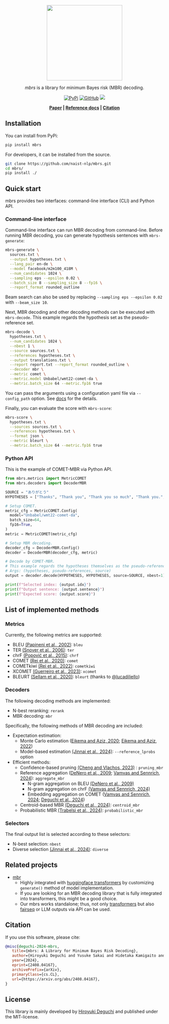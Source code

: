 <p align="center">
<img src="https://raw.githubusercontent.com/naist-nlp/mbrs/main/docs/icon.svg" height="240px">
</p>

<p align="center">
<i>mbrs</i> is a library for minimum Bayes risk (MBR) decoding.
</p>

<p align="center">
<a href="https://pypi.org/project/mbrs"><img alt="PyPi" src="https://img.shields.io/pypi/v/mbrs"></a>
<a href="https://github.com/naist-nlp/mbrs/blob/main/LICENSE"><img alt="GitHub" src="https://img.shields.io/github/license/naist-nlp/mbrs.svg"></a>
<a href=""><img src="https://github.com/naist-nlp/mbrs/actions/workflows/ci.yaml/badge.svg"></a>
</p>
<p align="center">
<b>
      <a href="https://arxiv.org/abs/2408.04167">Paper</a> |
      <a href="https://mbrs.readthedocs.io">Reference docs</a> |
      <a href="https://github.com/naist-nlp/mbrs#citation">Citation</a>
</b>
</p>

## Installation

You can install from PyPi:

``` bash
pip install mbrs
```

For developers, it can be installed from the source.

``` bash
git clone https://github.com/naist-nlp/mbrs.git
cd mbrs/
pip install ./
```

## Quick start

mbrs provides two interfaces: command-line interface (CLI) and Python
API.

### Command-line interface

Command-line interface can run MBR decoding from command-line. Before
running MBR decoding, you can generate hypothesis sentences with
`mbrs-generate`:

``` bash
mbrs-generate \
  sources.txt \
  --output hypotheses.txt \
  --lang_pair en-de \
  --model facebook/m2m100_418M \
  --num_candidates 1024 \
  --sampling eps --epsilon 0.02 \
  --batch_size 8 --sampling_size 8 --fp16 \
  --report_format rounded_outline
```

Beam search can also be used by replacing
`--sampling eps --epsilon 0.02` with `--beam_size 10`.

Next, MBR decoding and other decoding methods can be executed with
`mbrs-decode`. This example regards the hypothesis set as the
pseudo-reference set.

``` bash
mbrs-decode \
  hypotheses.txt \
  --num_candidates 1024 \
  --nbest 1 \
  --source sources.txt \
  --references hypotheses.txt \
  --output translations.txt \
  --report report.txt --report_format rounded_outline \
  --decoder mbr \
  --metric comet \
  --metric.model Unbabel/wmt22-comet-da \
  --metric.batch_size 64 --metric.fp16 true
```

You can pass the arguments using a configuration yaml file via
`--config_path` option. See
[docs](https://mbrs.readthedocs.io/en/latest/yaml_config.html) for the
details.

Finally, you can evaluate the score with `mbrs-score`:

``` bash
mbrs-score \
  hypotheses.txt \
  --sources sources.txt \
  --references hypotheses.txt \
  --format json \
  --metric bleurt \
  --metric.batch_size 64 --metric.fp16 true
```

### Python API

This is the example of COMET-MBR via Python API.

``` python
from mbrs.metrics import MetricCOMET
from mbrs.decoders import DecoderMBR

SOURCE = "ありがとう"
HYPOTHESES = ["Thanks", "Thank you", "Thank you so much", "Thank you.", "thank you"]

# Setup COMET.
metric_cfg = MetricCOMET.Config(
  model="Unbabel/wmt22-comet-da",
  batch_size=64,
  fp16=True,
)
metric = MetricCOMET(metric_cfg)

# Setup MBR decoding.
decoder_cfg = DecoderMBR.Config()
decoder = DecoderMBR(decoder_cfg, metric)

# Decode by COMET-MBR.
# This example regards the hypotheses themselves as the pseudo-references.
# Args: (hypotheses, pseudo-references, source)
output = decoder.decode(HYPOTHESES, HYPOTHESES, source=SOURCE, nbest=1)

print(f"Selected index: {output.idx}")
print(f"Output sentence: {output.sentence}")
print(f"Expected score: {output.score}")
```

## List of implemented methods

### Metrics

Currently, the following metrics are supported:

-   BLEU [(Papineni et al., 2002)](https://aclanthology.org/P02-1040):
    `bleu`
-   TER [(Snover et al.,
    2006)](https://aclanthology.org/2006.amta-papers.25): `ter`
-   chrF [(Popović et al., 2015)](https://aclanthology.org/W15-3049):
    `chrf`
-   COMET [(Rei et al.,
    2020)](https://aclanthology.org/2020.emnlp-main.213): `comet`
-   COMETkiwi [(Rei et al.,
    2022)](https://aclanthology.org/2022.wmt-1.60): `cometkiwi`
-   XCOMET [(Guerreiro et al., 2023)](https://arxiv.org/abs/2310.10482):
    `xcomet`
-   BLEURT [(Sellam et al.,
    2020)](https://aclanthology.org/2020.acl-main.704): `bleurt` (thanks
    to [\@lucadiliello](https://github.com/lucadiliello/bleurt-pytorch))

### Decoders

The following decoding methods are implemented:

-   N-best reranking: `rerank`
-   MBR decoding: `mbr`

Specifically, the following methods of MBR decoding are included:

-   Expectation estimation:
    -   Monte Carlo estimation ([Eikema and Aziz,
        2020](https://aclanthology.org/2020.coling-main.398); [Eikema
        and Aziz, 2022](https://aclanthology.org/2022.emnlp-main.754))
    -   Model-based estimation [(Jinnai et al.,
        2024)](https://arxiv.org/abs/2311.05263): `--reference_lprobs`
        option
-   Efficient methods:
    -   Confidence-based pruning [(Cheng and Vlachos,
        2023)](https://aclanthology.org/2023.emnlp-main.767) :
        `pruning_mbr`
    -   Reference aggregation ([DeNero et al.,
        2009](https://aclanthology.org/P09-1064); [Vamvas and Sennrich,
        2024](https://arxiv.org/abs/2402.04251)): `aggregate_mbr`
        -   N-gram aggregation on BLEU [(DeNero et al.,
            2009)](https://aclanthology.org/P09-1064)
        -   N-gram aggregation on chrF [(Vamvas and Sennrich,
            2024)](https://arxiv.org/abs/2402.04251)
        -   Embedding aggregation on COMET ([Vamvas and Sennrich,
            2024](https://arxiv.org/abs/2402.04251); [Deguchi et al.,
            2024](https://arxiv.org/abs/2402.11197))
    -   Centroid-based MBR [(Deguchi et al.,
        2024)](https://arxiv.org/abs/2402.11197): `centroid_mbr`
    -   Probabilistic MBR [(Trabelsi et al.,
        2024)](https://arxiv.org/abs/2406.02832): `probabilistic_mbr`

### Selectors

The final output list is selected according to these selectors:

-   N-best selection: `nbest`
-   Diverse selection [(Jinnai et al., 2024)](https://aclanthology.org/2024.findings-acl.503): `diverse`

## Related projects

-   [mbr](https://github.com/ZurichNLP/mbr)
    -   Highly integrated with [huggingface
        transformers](https://huggingface.co/transformers) by
        customizing `generate()` method of model
        implementation.
    -   If you are looking for an MBR decoding library that is fully
        integrated into transformers, this might be a good choice.
    -   Our mbrs works standalone; thus, not only
        [transformers](https://huggingface.co/transformers) but also
        [fairseq](https://github.com/facebookresearch/fairseq) or LLM
        outputs via API can be used.

## Citation

If you use this software, please cite:

``` bibtex
@misc{deguchi-2024-mbrs,
   title={mbrs: A Library for Minimum Bayes Risk Decoding},
   author={Hiroyuki Deguchi and Yusuke Sakai and Hidetaka Kamigaito and Taro Watanabe},
   year={2024},
   eprint={2408.04167},
   archivePrefix={arXiv},
   primaryClass={cs.CL},
   url={https://arxiv.org/abs/2408.04167},
}
```

## License

This library is mainly developed by [Hiroyuki
Deguchi](https://sites.google.com/view/hdeguchi) and published under the
MIT-license.
